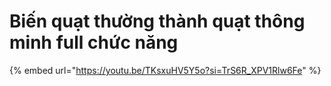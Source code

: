 # Biến quạt thường thành quạt thông minh full chức năng

{% embed url="https://youtu.be/TKsxuHV5Y5o?si=TrS6R_XPV1Rlw6Fe" %}
